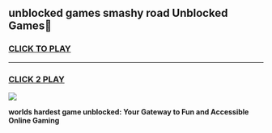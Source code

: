 
## unblocked games smashy road Unblocked Games👋
<h3>
<a href="https://premium.freeplayer.one?title=unblocked_games_smashy_road&ref=16F">CLICK TO PLAY</a></h3>
<hr>

<h3>
<a href="https://premium.freeplayer.one?title=unblocked_games_smashy_road&ref=16F">CLICK 2 PLAY</a>
  
</h3>

<a href="https://premium.freeplayer.one?title=unblocked_games_smashy_road&ref=16F/"><img src="https://clearcache.store/games.png"></a>


**worlds hardest game unblocked: Your Gateway to Fun and Accessible Online Gaming**
